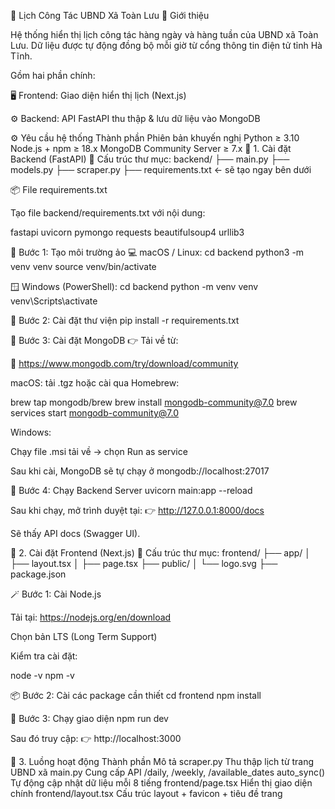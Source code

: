 🧾 Lịch Công Tác UBND Xã Toàn Lưu
🌟 Giới thiệu

Hệ thống hiển thị lịch công tác hàng ngày và hàng tuần của UBND xã Toàn Lưu.
Dữ liệu được tự động đồng bộ mỗi giờ từ cổng thông tin điện tử tỉnh Hà Tĩnh.

Gồm hai phần chính:

🖥 Frontend: Giao diện hiển thị lịch (Next.js)

⚙️ Backend: API FastAPI thu thập & lưu dữ liệu vào MongoDB

⚙️ Yêu cầu hệ thống
Thành phần Phiên bản khuyến nghị
Python ≥ 3.10
Node.js + npm ≥ 18.x
MongoDB Community Server ≥ 7.x
🐍 1. Cài đặt Backend (FastAPI)
📁 Cấu trúc thư mục:
backend/
├── main.py
├── models.py
├── scraper.py
├── requirements.txt ← sẽ tạo ngay bên dưới

📦 File requirements.txt

Tạo file backend/requirements.txt với nội dung:

fastapi
uvicorn
pymongo
requests
beautifulsoup4
urllib3

🧱 Bước 1: Tạo môi trường ảo
💻 macOS / Linux:
cd backend
python3 -m venv venv
source venv/bin/activate

🪟 Windows (PowerShell):
cd backend
python -m venv venv
venv\Scripts\activate

🧩 Bước 2: Cài đặt thư viện
pip install -r requirements.txt

🍃 Bước 3: Cài đặt MongoDB
👉 Tải về từ:

🔗 https://www.mongodb.com/try/download/community

macOS: tải .tgz hoặc cài qua Homebrew:

brew tap mongodb/brew
brew install mongodb-community@7.0
brew services start mongodb-community@7.0

Windows:

Chạy file .msi tải về → chọn Run as service

Sau khi cài, MongoDB sẽ tự chạy ở mongodb://localhost:27017

🚀 Bước 4: Chạy Backend Server
uvicorn main:app --reload

Sau khi chạy, mở trình duyệt tại:
👉 http://127.0.0.1:8000/docs

Sẽ thấy API docs (Swagger UI).

🧱 2. Cài đặt Frontend (Next.js)
📁 Cấu trúc thư mục:
frontend/
├── app/
│ ├── layout.tsx
│ ├── page.tsx
├── public/
│ └── logo.svg
├── package.json

🪄 Bước 1: Cài Node.js

Tải tại: https://nodejs.org/en/download

Chọn bản LTS (Long Term Support)

Kiểm tra cài đặt:

node -v
npm -v

📦 Bước 2: Cài các package cần thiết
cd frontend
npm install

🚀 Bước 3: Chạy giao diện
npm run dev

Sau đó truy cập:
👉 http://localhost:3000

🔁 3. Luồng hoạt động
Thành phần Mô tả
scraper.py Thu thập lịch từ trang UBND xã
main.py Cung cấp API /daily, /weekly, /available_dates
auto_sync() Tự động cập nhật dữ liệu mỗi 8 tiếng
frontend/page.tsx Hiển thị giao diện chính
frontend/layout.tsx Cấu trúc layout + favicon + tiêu đề trang
